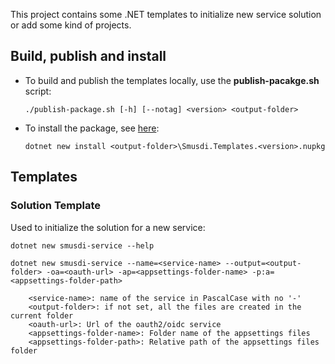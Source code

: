 This project contains some .NET templates to initialize new service solution or add some kind of projects.

## Build, publish and install

- To build and publish the templates locally, use the **publish-pacakge.sh** script:
    ```
    ./publish-package.sh [-h] [--notag] <version> <output-folder>
    ```
- To install the package, see [here](https://docs.microsoft.com/en-us/dotnet/core/install/templates?pivots=os-windows):
    ```
    dotnet new install <output-folder>\Smusdi.Templates.<version>.nupkg
    ```

## Templates

### Solution Template

Used to initialize the solution for a new service:
```
dotnet new smusdi-service --help

dotnet new smusdi-service --name=<service-name> --output=<output-folder> -oa=<oauth-url> -ap=<appsettings-folder-name> -p:a=<appsettings-folder-path>

    <service-name>: name of the service in PascalCase with no '-'
    <output-folder>: if not set, all the files are created in the current folder
    <oauth-url>: Url of the oauth2/oidc service
    <appsettings-folder-name>: Folder name of the appsettings files
    <appsettings-folder-path>: Relative path of the appsettings files folder
```
